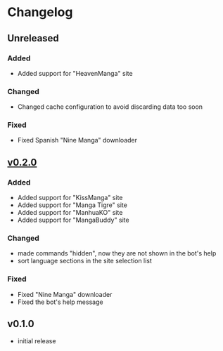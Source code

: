 # Changelog

## Unreleased

### Added

- Added support for "HeavenManga" site

### Changed

- Changed cache configuration to avoid discarding data too soon

### Fixed

- Fixed Spanish "Nine Manga" downloader

## [v0.2.0]

### Added

- Added support for "KissManga" site
- Added support for "Manga Tigre" site
- Added support for "ManhuaKO" site
- Added support for "MangaBuddy" site

### Changed

- made commands "hidden", now they are not shown in the bot's help
- sort language sections in the site selection list

### Fixed

- Fixed "Nine Manga" downloader
- Fixed the bot's help message

## v0.1.0

- initial release


[v0.2.0]: https://github.com/adbenitez/simplebot_manga/compare/v0.1.0...v0.2.0

